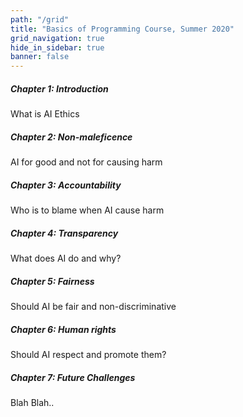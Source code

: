 ```yaml
---
path: "/grid"
title: "Basics of Programming Course, Summer 2020"
grid_navigation: true
hide_in_sidebar: true
banner: false
---
```


<course-grid>
    <course-grid-card title="chapter01">

<H5>Chapter 1: Introduction</H5>

<course-grid-text>What is AI Ethics</course-grid-text>

</course-grid-card>
    <course-grid-card title="chapter02">

<H5>Chapter 2: Non-maleficence</H5>

<course-grid-text>AI for good and not for causing harm</course-grid-text>

</course-grid-card>
    <course-grid-card title="chapter03">

<H5>Chapter 3: Accountability</H5>

<course-grid-text>Who is to blame when AI cause harm</course-grid-text>

</course-grid-card>
    <course-grid-card title="chapter04">

<H5>Chapter 4: Transparency</H5>

<course-grid-text>What does AI do and why?</course-grid-text>

</course-grid-card>
    <course-grid-card title="chapter05">

<H5>Chapter 5: Fairness</H5>

<course-grid-text>Should AI be fair and non-discriminative</course-grid-text>

</course-grid-card>
    <course-grid-card title="chapter06">

<H5>Chapter 6: Human rights</H5>

<course-grid-text>Should AI respect and promote them?</course-grid-text>

</course-grid-card>
    <course-grid-card title="chapter07">

<H5>Chapter 7: Future Challenges</H5>

<course-grid-text>Blah Blah..</course-grid-text>

</course-grid-card>

</course-grid>

